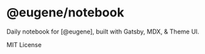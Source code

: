 # @eugene/notebook

Daily notebook for [@eugene], built with Gatsby, MDX, & Theme UI.


MIT License
